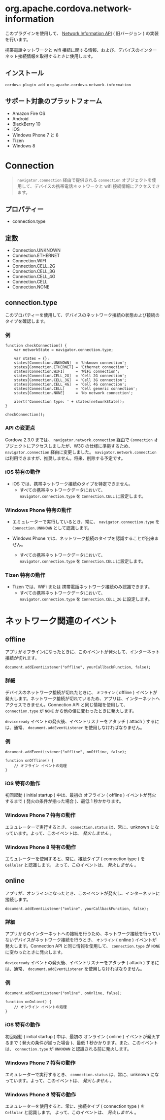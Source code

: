 <!---
    Licensed to the Apache Software Foundation (ASF) under one
    or more contributor license agreements.  See the NOTICE file
    distributed with this work for additional information
    regarding copyright ownership.  The ASF licenses this file
    to you under the Apache License, Version 2.0 (the
    "License"); you may not use this file except in compliance
    with the License.  You may obtain a copy of the License at

      http://www.apache.org/licenses/LICENSE-2.0

    Unless required by applicable law or agreed to in writing,
    software distributed under the License is distributed on an
    "AS IS" BASIS, WITHOUT WARRANTIES OR CONDITIONS OF ANY
    KIND, either express or implied.  See the License for the
    specific language governing permissions and limitations
    under the License.
-->

# org.apache.cordova.network-information

このプラグインを使用して、 [Network Information API](http://www.w3.org/TR/2011/WD-netinfo-api-20110607/) ( 旧バージョン ) の実装を行います。

携帯電話ネットワークと wifi 接続に関する情報、および、デバイスのインターネット接続情報を取得するときに使用します。

## インストール

    cordova plugin add org.apache.cordova.network-information

## サポート対象のプラットフォーム

- Amazon Fire OS
- Android
- BlackBerry 10
- iOS
- Windows Phone 7 と 8
- Tizen
- Windows 8

# Connection

> `navigator.connection` 経由で提供される `connection` オブジェクトを使用して、デバイスの携帯電話ネットワークと wifi 接続情報にアクセスできます。

## プロパティー

- connection.type

## 定数

- Connection.UNKNOWN
- Connection.ETHERNET
- Connection.WIFI
- Connection.CELL_2G
- Connection.CELL_3G
- Connection.CELL_4G
- Connection.CELL
- Connection.NONE

## connection.type

このプロパティーを使用して、デバイスのネットワーク接続の状態および接続のタイプを確認します。

### 例

    function checkConnection() {
        var networkState = navigator.connection.type;

        var states = {};
        states[Connection.UNKNOWN]  = 'Unknown connection';
        states[Connection.ETHERNET] = 'Ethernet connection';
        states[Connection.WIFI]     = 'WiFi connection';
        states[Connection.CELL_2G]  = 'Cell 2G connection';
        states[Connection.CELL_3G]  = 'Cell 3G connection';
        states[Connection.CELL_4G]  = 'Cell 4G connection';
        states[Connection.CELL]     = 'Cell generic connection';
        states[Connection.NONE]     = 'No network connection';

        alert('Connection type: ' + states[networkState]);
    }

    checkConnection();


### API の変更点

Cordova 2.3.0 までは、 `navigator.network.connection` 経由で `Connection` オブジェクトにアクセスしましたが、W3C の仕様に準拠するため、 `navigator.connection` 経由に変更しました。 `navigator.network.connection` は利用できますが、推奨しません。将来、削除する予定です。

### iOS 特有の動作

- iOS では、携帯ネットワーク接続のタイプを特定できません。
    - すべての携帯ネットワークデータにおいて、 `navigator.connection.type` を `Connection.CELL` に設定します。

### Windows Phone 特有の動作

- エミュレーターで実行しているとき、常に、 `navigator.connection.type` を `Connection.UNKNOWN` として認識します。 

- Windows Phone では、ネットワーク接続のタイプを認識することが出来ません。
    - すべての携帯ネットワークデータにおいて、 `navigator.connection.type` を `Connection.CELL` に設定します。

### Tizen 特有の動作

- Tizen では、WiFi または 携帯電話ネットワーク接続のみ認識できます。
    - すべての携帯ネットワークデータにおいて、 `navigator.connection.type` を `Connection.CELL_2G` に設定します。

# ネットワーク関連のイベント

## offline

アプリがオフラインになったときに、このイベントが発火して、インターネット接続が切れます。

    document.addEventListener("offline", yourCallbackFunction, false);

### 詳細

デバイスのネットワーク接続が切れたときに、 `オフライン` ( offline ) イベントが発火します。ネットワーク接続が切れているため、アプリは、インターネットへアクセスできません。Connection API と同じ情報を使用して、 `connection.type` が `NONE` から他の値に変わったときに発火します。

`deviceready` イベントの発火後、イベントリスナーをアタッチ ( attach ) するには、通常、 `document.addEventListener` を使用しなければなりません。

### 例

    document.addEventListener("offline", onOffline, false);

    function onOffline() {
        // オフライン イベントの処理
    }


### iOS 特有の動作

初回起動 ( initial startup ) 中は、最初の オフライン ( offline ) イベントが発火するまで ( 発火の条件が揃った場合 )、最低 1 秒かかります。

### Windows Phone 7 特有の動作

エミュレーターで実行するとき、 `connection.status` は、常に、unknown になっています。よって、このイベントは、 _発火しません_ 。

### Windows Phone 8 特有の動作

エミュレーターを使用すると、常に、接続タイプ ( connection type ) を `Cellular` と認識します。 よって、このイベントは、 _発火しません_ 。

## online

アプリが、オンラインになったとき、このイベントが発火し、インターネットに接続します。

    document.addEventListener("online", yourCallbackFunction, false);

### 詳細

アプリからのインターネットへの接続を行うため、ネットワーク接続を行っていないデバイスがネットワーク接続を行うとき、 `オンライン` ( online ) イベントが発火します。Connection API と同じ情報を使用して、 `connection.type` が `NONE` に変わったときに発火します。

`deviceready` イベントの発火後、イベントリスナーをアタッチ ( attach ) するには、通常、 `document.addEventListener` を使用しなければなりません。

### 例

    document.addEventListener("online", onOnline, false);

    function onOnline() {
        // オンライン イベントの処理
    }


### iOS 特有の動作

初回起動 ( initial startup ) 中は、最初の オンライン ( online ) イベントが発火するまで ( 発火の条件が揃った場合 )、最低 1 秒かかります。また、このイベントは、 
`connection.type` が `UNKNOWN` と認識される前に発火します。

### Windows Phone 7 特有の動作

エミュレーターで実行するとき、 `connection.status` は、常に、unknown になっています。よって、このイベントは、 _発火しません_ 。

### Windows Phone 8 特有の動作

エミュレーターを使用すると、常に、接続タイプ ( connection type ) を `Cellular` と認識します。 よって、このイベントは、 _発火しません_ 。
